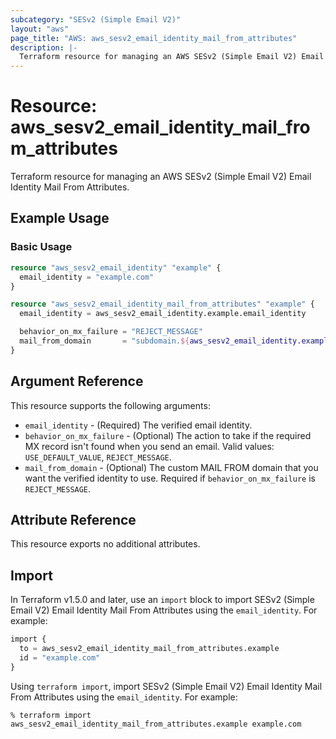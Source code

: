 ```yaml
---
subcategory: "SESv2 (Simple Email V2)"
layout: "aws"
page_title: "AWS: aws_sesv2_email_identity_mail_from_attributes"
description: |-
  Terraform resource for managing an AWS SESv2 (Simple Email V2) Email Identity Mail From Attributes.
---
```


# Resource: aws_sesv2_email_identity_mail_from_attributes

Terraform resource for managing an AWS SESv2 (Simple Email V2) Email Identity Mail From Attributes.

## Example Usage

### Basic Usage

```terraform
resource "aws_sesv2_email_identity" "example" {
  email_identity = "example.com"
}

resource "aws_sesv2_email_identity_mail_from_attributes" "example" {
  email_identity = aws_sesv2_email_identity.example.email_identity

  behavior_on_mx_failure = "REJECT_MESSAGE"
  mail_from_domain       = "subdomain.${aws_sesv2_email_identity.example.email_identity}"
}
```

## Argument Reference

This resource supports the following arguments:

* `email_identity` - (Required) The verified email identity.
* `behavior_on_mx_failure` - (Optional) The action to take if the required MX record isn't found when you send an email. Valid values: `USE_DEFAULT_VALUE`, `REJECT_MESSAGE`.
* `mail_from_domain` - (Optional) The custom MAIL FROM domain that you want the verified identity to use. Required if `behavior_on_mx_failure` is `REJECT_MESSAGE`.

## Attribute Reference

This resource exports no additional attributes.

## Import

In Terraform v1.5.0 and later, use an `import` block to import SESv2 (Simple Email V2) Email Identity Mail From Attributes using the `email_identity`. For example:

```terraform
import {
  to = aws_sesv2_email_identity_mail_from_attributes.example
  id = "example.com"
}
```

Using `terraform import`, import SESv2 (Simple Email V2) Email Identity Mail From Attributes using the `email_identity`. For example:

```console
% terraform import aws_sesv2_email_identity_mail_from_attributes.example example.com
```
